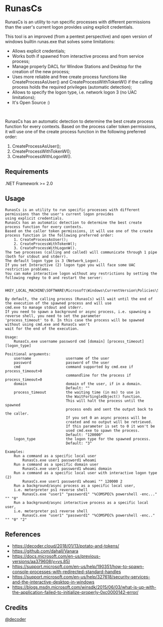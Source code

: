 # RunasCs
<p>RunasCs is an utility to run specific processes with different permissions than the user's current logon provides using explicit credentials.</p>
<p>This tool is an improved (from a pentest perspective) and open version of windows builtin runas.exe that solves some limitations:</p>
<ul>
  <li>Allows explicit credentials;</li>
  <li>Works both if spawned from interactive process and from service process;</li>
  <li>Manage properly DACL for Window Stations and Desktop for the creation of the new process;</li>
  <li>Uses more reliable and free create process functions like CreateProcessAsUser() and CreateProcessWithTokenW() if the calling process holds the required privileges (automatic detection);</li>
  <li>Allows to specify the logon type, i.e. network logon 3 (no UAC limitations);</li>
  <li>It's Open Source :)</li>
</ul>
<br>
<p>RunasCs has an automatic detection to determine the best create process function for every contexts.
Based on the process caller token permissions, it will use one of the create process function in the following preferred order:
    <ol>
      <li> CreateProcessAsUser();</li>
      <li> CreateProcessWithTokenW();</li>
      <li> CreateProcessWithLogonW().</li>
    </ol>
</p>

## Requirements
<p>.NET Framework >= 2.0</p>

## Usage
```
RunasCs is an utility to run specific processes with different permissions than the user's current logon provides
using explicit credentials.
RunasCs has an automatic detection to determine the best create process function for every contexts.
Based on the caller token permissions, it will use one of the create process function in the following preferred order:
    1. CreateProcessAsUser();
    2. CreateProcessWithTokenW();
    3. CreateProcessWithLogonW().
The two processes (calling and called) will communicate through 1 pipe (both for stdout and stderr).
The default logon type is 3 (Network_Logon).
If you set Interactive (2) logon type you will face some UAC restriction problems.
You can make interactive logon without any restrictions by setting the following regkey to 0 and restart the server:

    HKEY_LOCAL_MACHINE\SOFTWARE\Microsoft\Windows\CurrentVersion\Policies\System\EnableLUA

By default, the calling process (RunasCs) will wait until the end of the execution of the spawned process and will use
cmd.exe to manage stdout and stderr.
If you need to spawn a background or async process, i.e. spawning a reverse shell, you need to set the parameter
'process_timeout' to 0. In this case the process will be spawned without using cmd.exe and RunasCs won't
wait for the end of the execution.

Usage:
    RunasCs.exe username password cmd [domain] [process_timeout] [logon_type]

Positional arguments:
    username                username of the user
    password                password of the user
    cmd                     command supported by cmd.exe if process_timeout>0
                            commandline for the process if process_timeout=0
    domain                  domain of the user, if in a domain.
                            Default: ""
    process_timeout         the waiting time (in ms) to use in
                            the WaitForSingleObject() function.
                            This will halt the process until the spawned
                            process ends and sent the output back to the caller.
                            If you set 0 an async process will be
                            created and no output will be retrieved.
                            If this parameter is set to 0 it won't be
                            used cmd.exe to spawn the process.
                            Default: "120000"
    logon_type              the logon type for the spawned process.
                            Default: "3"

Examples:
    Run a command as a specific local user
        RunasCs.exe user1 password1 whoami
    Run a command as a specific domain user
        RunasCs.exe user1 password1 whoami domain
    Run a command as a specific local user with interactive logon type (2)
        RunasCs.exe user1 password1 whoami "" 120000 2
    Run a background/async process as a specific local user,
    i.e. meterpreter ps1 reverse shell
        RunasCs.exe "user1" "password1" "%COMSPEC% powershell -enc..." "" "0"
    Run a background/async interactive process as a specific local user,
    i.e. meterpreter ps1 reverse shell
        RunasCs.exe "user1" "password1" "%COMSPEC% powershell -enc.." "" "0" "2"
```

## References
- https://decoder.cloud/2018/01/13/potato-and-tokens/
- https://github.com/dahall/Vanara
- https://docs.microsoft.com/en-us/previous-versions/aa379608(v=vs.85)
- https://support.microsoft.com/en-us/help/190351/how-to-spawn-console-processes-with-redirected-standard-handles
- https://support.microsoft.com/en-us/help/327618/security-services-and-the-interactive-desktop-in-windows
- https://blogs.msdn.microsoft.com/winsdk/2015/06/03/what-is-up-with-the-application-failed-to-initialize-properly-0xc0000142-error/

## Credits
<a href="https://github.com/decoder-it">@decoder</a>
